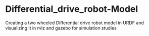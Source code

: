 # Differential_drive_robot-Model
Creating a two wheeled Differential drive robot model in URDF and visualizing it in rviz and gazebo for simulation studies
